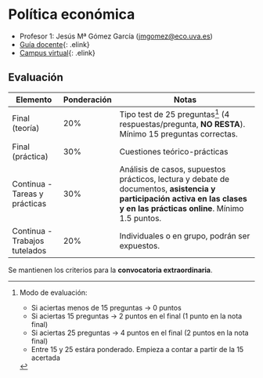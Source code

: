# Política económica

- Profesor 1: Jesús Mª Gómez García (jmgomez@eco.uva.es)
- [Guía docente](https://campusvirtual.uva.es/pluginfile.php/1692889/mod_resource/content/16/Proyecto-Gu%C3%ADa%20Docente%20Pol%C3%ADtica%20Econ%C3%B3mica%202020-2021%20Adaptado%20a%20la%20nueva%20normalidad.pdf){: .elink}
- [Campus virtual](https://campusvirtual.uva.es/course/view.php?id=31849){: .elink}

## Evaluación

|Elemento|Ponderación|Notas|
|--|--|--|
|Final (teoría)|20%|Tipo test de 25 preguntas[^1] (4 respuestas/pregunta, **NO RESTA**). Mínimo 15 preguntas correctas.
|Final (práctica)|30%|Cuestiones teórico-prácticas|
|Continua - Tareas y prácticas|30%|Análisis de casos, supuestos prácticos, lectura y debate de documentos, **asistencia y participación activa en las clases y en las prácticas online**. Mínimo 1.5 puntos.
|Continua - Trabajos tutelados|20%|Individuales o en grupo, podrán ser expuestos.

[^1]:
    Modo de evaluación:

    - Si aciertas menos de 15 preguntas → 0 puntos
    - Si aciertas 15 preguntas → 2 puntos en el final (1 punto en la nota final)
    - Si aciertas 25 preguntas → 4 puntos en el final (2 puntos en la nota final)
    - Entre 15 y 25 estára ponderado. Empieza a contar a partir de la 15 acertada

Se mantienen los criterios para la **convocatoria extraordinaria**.
